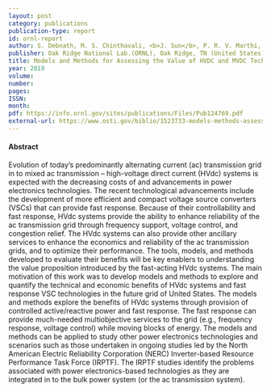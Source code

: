 ```yaml
---
layout: post
category: publications
publication-type: report
id: ornl-report
author: S. Debnath, M. S. Chinthavali, <b>J. Sun</b>, P. R. V. Marthi, S. Chinthavali, S. M. Lee, M. Elizondo, Y. Markarov, Q. Huang, M.   Vellam, H. Kirkham <i>et al.</i>
publisher: Oak Ridge National Lab.(ORNL), Oak Ridge, TN (United States)
title: Models and Methods for Assessing the Value of HVDC and MVDC Technologies in Modern Power Grids
year: 2019
volume:
number:
pages:
ISSN:
month:
pdf: https://info.ornl.gov/sites/publications/Files/Pub124769.pdf
external-url: https://www.osti.gov/biblio/1523733-models-methods-assessing-value-hvdc-mvdc-technologies-modern-power-grids
---
```


#### Abstract

Evolution of today’s predominantly alternating current (ac) transmission grid in to mixed ac transmission – high-voltage direct current (HVdc) systems is expected with the decreasing costs of and advancements in power electronics technologies. The recent technological advancements include the development of more efficient and compact voltage source converters (VSCs) that can provide fast response. Because of their controllability and fast response, HVdc systems provide the ability to enhance reliability of the ac transmission grid through frequency support, voltage control, and congestion relief. The HVdc systems can also provide other ancillary services to enhance the economics and reliability of the ac transmission grids, and to optimize their performance. The tools, models, and methods developed to evaluate their benefits will be key enablers to understanding the value proposition introduced by the fast-acting HVdc systems. The main motivation of this work was to develop models and methods to explore and quantify the technical and economic benefits of HVdc systems and fast response VSC technologies in the future grid of United States. The models and methods explore the benefits of HVdc systems through provision of controlled active/reactive power and fast response. The fast response can provide much-needed multiobjective services to the grid (e.g., frequency response, voltage control) while moving blocks of energy. The models and methods can be applied to study other power electronics technologies and scenarios such as those undertaken in ongoing studies led by the North American Electric Reliability Corporation (NERC) Inverter-based Resource Performance Task Force (IRPTF). The IRPTF studies identify the problems associated with power electronics-based technologies as they are integrated in to the bulk power system (or the ac transmission system).